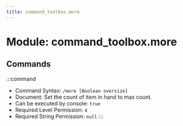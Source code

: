 ```yaml
---
title: command_toolbox.more
---
```



# Module: command_toolbox.more

## Commands
:::command
- Command Syntax: `/more [Boolean oversize]`
- Document: Set the count of item in hand to max count.
- Can be executed by console: `true`
- Required Level Permission: `4`
- Required String Permission: `null`
:::
